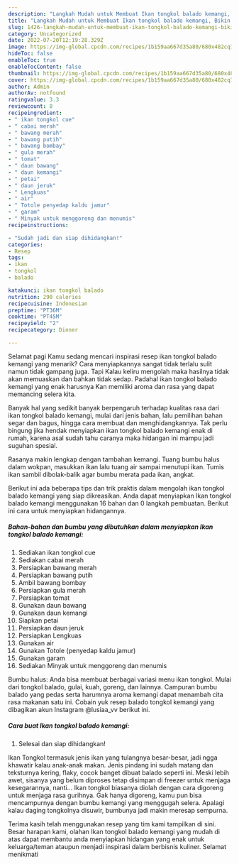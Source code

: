```yaml
---
description: "Langkah Mudah untuk Membuat Ikan tongkol balado kemangi, Bikin Ngiler"
title: "Langkah Mudah untuk Membuat Ikan tongkol balado kemangi, Bikin Ngiler"
slug: 1426-langkah-mudah-untuk-membuat-ikan-tongkol-balado-kemangi-bikin-ngiler
category: Uncategorized
date: 2022-07-20T12:19:28.329Z
image: https://img-global.cpcdn.com/recipes/1b159aa667d35a80/680x482cq70/ikan-tongkol-balado-kemangi-foto-resep-utama.jpg
hideToc: false
enableToc: true
enableTocContent: false
thumbnail: https://img-global.cpcdn.com/recipes/1b159aa667d35a80/680x482cq70/ikan-tongkol-balado-kemangi-foto-resep-utama.jpg
cover: https://img-global.cpcdn.com/recipes/1b159aa667d35a80/680x482cq70/ikan-tongkol-balado-kemangi-foto-resep-utama.jpg
author: Admin
authorAv: notfound
ratingvalue: 3.3
reviewcount: 8
recipeingredient:
- " ikan tongkol cue"
- " cabai merah"
- " bawang merah"
- " bawang putih"
- " bawang bombay"
- " gula merah"
- " tomat"
- " daun bawang"
- " daun kemangi"
- " petai"
- " daun jeruk"
- " Lengkuas"
- " air"
- " Totole penyedap kaldu jamur"
- " garam"
- " Minyak untuk menggoreng dan menumis"
recipeinstructions:

- "Sudah jadi dan siap dihidangkan!"
categories:
- Resep
tags:
- ikan
- tongkol
- balado

katakunci: ikan tongkol balado 
nutrition: 290 calories
recipecuisine: Indonesian
preptime: "PT36M"
cooktime: "PT45M"
recipeyield: "2"
recipecategory: Dinner

---
```



Selamat pagi Kamu sedang mencari inspirasi resep ikan tongkol balado kemangi yang menarik? Cara menyiapkannya sangat tidak terlalu sulit namun tidak gampang juga. Tapi Kalau keliru mengolah maka hasilnya tidak akan memuaskan dan bahkan tidak sedap. Padahal ikan tongkol balado kemangi yang enak harusnya Kan memiliki aroma dan rasa yang dapat memancing selera kita.


Banyak hal yang sedikit banyak berpengaruh terhadap kualitas rasa dari ikan tongkol balado kemangi, mulai dari jenis bahan, lalu pemilihan bahan segar dan bagus, hingga cara membuat dan menghidangkannya. Tak perlu bingung jika hendak menyiapkan ikan tongkol balado kemangi enak di rumah, karena asal sudah tahu caranya maka hidangan ini mampu jadi suguhan spesial.

Rasanya makin lengkap dengan tambahan kemangi. Tuang bumbu halus dalam wokpan, masukkan ikan lalu tuang air sampai menutupi ikan. Tumis ikan sambil dibolak-balik agar bumbu merata pada ikan, angkat.


Berikut ini ada beberapa tips dan trik praktis dalam mengolah ikan tongkol balado kemangi yang siap dikreasikan. Anda dapat menyiapkan Ikan tongkol balado kemangi menggunakan 16 bahan dan 0 langkah pembuatan. Berikut ini cara untuk menyiapkan hidangannya.

<!--inarticleads1-->

##### Bahan-bahan dan bumbu yang dibutuhkan dalam menyiapkan Ikan tongkol balado kemangi:

1. Sediakan  ikan tongkol cue
1. Sediakan  cabai merah
1. Persiapkan  bawang merah
1. Persiapkan  bawang putih
1. Ambil  bawang bombay
1. Persiapkan  gula merah
1. Persiapkan  tomat
1. Gunakan  daun bawang
1. Gunakan  daun kemangi
1. Siapkan  petai
1. Persiapkan  daun jeruk
1. Persiapkan  Lengkuas
1. Gunakan  air
1. Gunakan  Totole (penyedap kaldu jamur)
1. Gunakan  garam
1. Sediakan  Minyak untuk menggoreng dan menumis


Bumbu halus: Anda bisa membuat berbagai variasi menu ikan tongkol. Mulai dari tongkol balado, gulai, kuah, goreng, dan lainnya. Campuran bumbu balado yang pedas serta harumnya aroma kemangi dapat menambah cita rasa makanan satu ini. Cobain yuk resep balado tongkol kemangi yang dibagikan akun Instagram @lusiaa_vv berikut ini. 

<!--inarticleads2-->

##### Cara buat Ikan tongkol balado kemangi:


1. Selesai dan siap dihidangkan!

Ikan Tongkol termasuk jenis ikan yang tulangnya besar-besar, jadi ngga khawatir kalau anak-anak makan. Jenis pindang ini sudah matang dan teksturnya kering, flaky, cocok banget dibuat balado seperti ini. Meski lebih awet, sisanya yang belum diproses tetap disimpan di freezer untuk menjaga kesegarannya, nanti… Ikan tongkol biasanya diolah dengan cara digoreng untuk menjaga rasa gurihnya. Gak hanya digoreng, kamu pun bisa mencampurnya dengan bumbu kemangi yang menggugah selera. Apalagi kalau daging tongkolnya disuwir, bumbunya jadi makin meresap sempurna. 

Terima kasih telah menggunakan resep yang tim kami tampilkan di sini. Besar harapan kami, olahan Ikan tongkol balado kemangi yang mudah di atas dapat membantu anda menyiapkan hidangan yang enak untuk keluarga/teman ataupun menjadi inspirasi dalam berbisnis kuliner. Selamat menikmati
